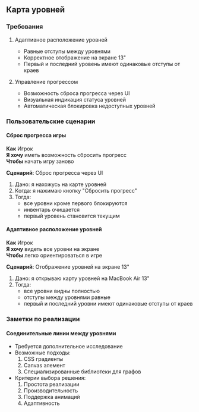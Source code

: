 ## Карта уровней

### Требования

1. Адаптивное расположение уровней
   - Равные отступы между уровнями
   - Корректное отображение на экране 13"
   - Первый и последний уровень имеют одинаковые отступы от краев

2. Управление прогрессом
   - Возможность сброса прогресса через UI
   - Визуальная индикация статуса уровней
   - Автоматическая блокировка недоступных уровней

### Пользовательские сценарии

#### Сброс прогресса игры
**Как** Игрок  
**Я хочу** иметь возможность сбросить прогресс  
**Чтобы** начать игру заново  

**Сценарий**: Сброс прогресса через UI
1. Дано: я нахожусь на карте уровней
2. Когда: я нажимаю кнопку "Сбросить прогресс"
3. Тогда: 
   - все уровни кроме первого блокируются
   - инвентарь очищается
   - первый уровень становится текущим

#### Адаптивное расположение уровней
**Как** Игрок  
**Я хочу** видеть все уровни на экране  
**Чтобы** легко ориентироваться в игре  

**Сценарий**: Отображение уровней на экране 13"
1. Дано: я открываю карту уровней на MacBook Air 13"
2. Тогда:
   - все уровни видны полностью
   - отступы между уровнями равные
   - первый и последний уровни имеют одинаковые отступы от краев 

### Заметки по реализации

#### Соединительные линии между уровнями
- Требуется дополнительное исследование
- Возможные подходы:
  1. CSS градиенты
  2. Canvas элемент
  3. Специализированные библиотеки для графов
- Критерии выбора решения:
  1. Простота реализации
  2. Производительность
  3. Поддержка анимаций
  4. Адаптивность 